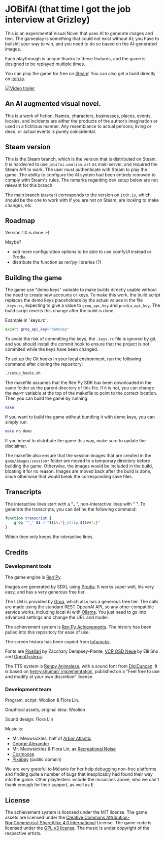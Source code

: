 # JOBifAI (that time I got the job interview at Grizley)

This is an experimental Visual Novel that uses AI to generate images and text.
The gameplay is something that could not exist without AI; you have to bullshit your way to win, and you need to do so based on the AI-generated images.

Each playthrough is unique thanks to these features, and the game is designed to be replayed multiple times.

You can play the game for free on [Steam](https://store.steampowered.com/app/3248650/JOBifAI/)!
You can also get a build directly on [itch.io](https://woolion.itch.io/jobifai).

[![Video trailer](https://img.youtube.com/vi/j1NsyamimcQ/maxresdefault.jpg)](https://www.youtube.com/watch?v=j1NsyamimcQ)

## An AI augmented visual novel.

This is a work of fiction. 
Names, characters, businesses, places, events, locales, and incidents are either the products of the author’s imagination or used in a fictitious manner. Any resemblance to actual persons, living or dead, or actual events is purely coincidental.

## Steam version

This is the Steam branch, which is the version that is distributed on Steam.
It is hardwired to use `jobifai.woolion.art` as main server, and required the Steam API to work. 
The user must authenticate with Steam to play the game.
The ability to configure the AI system had been entirely removed to comply with Steam's rules.
The remarks regarding dev setup below are not relevant for this branch.

The main branch (`master`) corresponds to the version on `itch.io`, which should be the one to work with if you are not on Steam, are looking to make changes, etc.

## Roadmap

Version 1.0 is done :-)

Maybe?
- add more configuration options to be able to use comfyUI instead or Prodia
- distribute the function as ren'py libraries (?)

## Building the game

The game use "demo keys" variable to make builds directly usable without the need to create new accounts or keys.
To make this work, the build script replaces the demo keys placeholders by the actual values in the file `.keys.rc`, expecting to give a value to `groq_api_key` and `prodia_api_key`.
The build script reverts this change after the build is done.

Example in '.keys.rc':
```bash
export groq_api_key="demokey"
```

To avoid the risk of committing the keys, the `.keys.rc` file is ignored by git, and you should install the commit hook to ensure that the project is not commited while the keys have been changed.

To set up the Git hooks in your local environment, run the following command after cloning the repository:

```bash
./setup_hooks.sh
```

The makefile assumes that the Ren'Py SDK has been downloaded in the same folder as the parent directory of this file. If it is not, you can change the `RENPY` variable at the top of  the makefile to point to the correct location. Then you can build the game by running:

```bash
make
```

If you want to build the game without bundling it with demo keys, you can simply run:

```bash
make no_demo
```

If you intend to distribute the game this way, make sure to update the disclaimer.

The makefile also ensure that the session images that are created in the `game/images/session*` folder are moved to a temporary directory before building the game.
Otherwise, the images would be included in the build, bloating it for no reason.
Images are moved back after the build is done, since otherwise that would break the corresponding save files.

## Transcripts

The interactive lines start with a "_   ", non-interactive lines with "    ".
To generate the transcripts, you can define the following command:

```bash
function transcript {
    grep '^_' $1 > "${1%.*}_strip.${1##*.}"
}
```
Which then only keeps the interactive lines.

## Credits

### Development tools
The game engine is [Ren'Py](https://www.renpy.org/).

Images are generated by SDXL using [Prodia](https://prodia.com/). 
It works super well, his very easy, and has a very generous free tier.

The LLM is provided by [Groq](https://groq.com/), which also has a generous free tier.
The calls are made using the standard REST OpeanAI API, so any other compatible service works, including local AI with [Ollama](https://github.com/ollama/ollama). 
You just need to go into advanced settings and change the URL and model.

The achievement system is [Ren'Py Achievements](https://github.com/shawna-p/RenPy-Achievements/).
The history has been pulled into this repository for ease of use.

The screen history has been copied from [tofurocks](https://tofurocks.itch.io/renpy-history).

Fonts are [Pixellari](https://www.dafont.com/pixellari.font) by Zacchary Dempsey-Plante, [VCR OSD Neue](https://www.dafont.com/vcrosdneue.font) by Elli Sho and [OpenDyslexic](https://opendyslexic.org/).

The TTS system is [Renpy Animalese](https://github.com/abrookst/Renpy8-Animalese), with a sound font from [DigiDuncan](https://github.com/DigiDuncan/animalese.py). It is based on [henryishuman' implementation](https://github.com/ztc0611/Ren-py-Animalese), published on a "Feel free to use and modify at your own discretion" license.

### Development team

Program, script: Woolion & Flora Lin.

Graphical assets, original idea: Woolion

Sound design: Flora Lin

Music is:
- Mr. Meowsickles, half of [Arbor Atlantic](https://arboratlantic.bandcamp.com)
- [George Alexander](https://georgealexander.bandcamp.com/)
- Mr. Meowsickles & Flora Lin, as [Recreational Noise](https://recreationalnoise.bandcamp.com/)
- [Cosmoose](https://cosmoose.bandcamp.com/)
- [Pixabay](https://pixabay.com/) (public domain)

We are very grateful to Mélanie for her help debugging non-free platforms and finding quite a number of bugs that inexplicably had found their way into the game. 
Other playtesters include the musicians above, who we can't thank enough for their support, as well as E. 

## License

The achievement system is licensed under the MIT license.
The game assets are licensed under the [Creative Commons Attribution-NonCommercial-ShareAlike 4.0 International](https://creativecommons.org/licenses/by-nc/4.0/) License.
The game code is licensed under the [GPL v3 license](https://www.gnu.org/licenses/gpl-3.0.html).
The music is under copyright of the respective artists.
